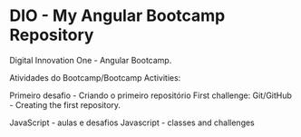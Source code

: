 # DIO - My Angular Bootcamp Repository
Digital Innovation One - Angular Bootcamp. 

Atividades do Bootcamp/Bootcamp Activities: 

Primeiro desafio - Criando o primeiro repositório
First challenge: Git/GitHub - Creating the first repository.

JavaScript - aulas e desafios
Javascript - classes and challenges
